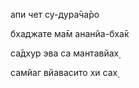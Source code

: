 апи чет су-дура̄ча̄ро

бхаджате ма̄м ананйа-бха̄к

са̄дхур эва са мантавйах̣

самйаг вйавасито хи сах̣